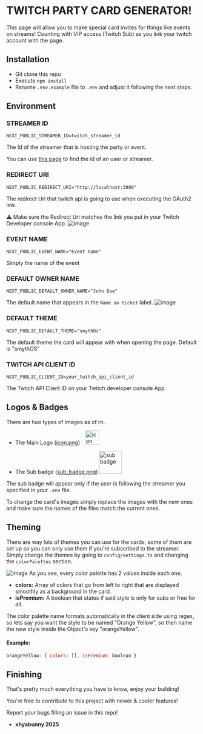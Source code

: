 # TWITCH PARTY CARD GENERATOR!
This page will allow you to make special card invites for things like events on streams!
Counting with VIP access (Twitch Sub) as you link your twitch account with the page.

## Installation
- Git clone this repo
- Execute `npm install`
- Rename `.env.example` file to `.env` and adjust it following the next steps.

## Environment
### STREAMER ID
```
NEXT_PUBLIC_STREAMER_ID=twitch_streamer_id
```
The Id of the streamer that is hosting the party or event.

You can use [this page](https://www.streamweasels.com/tools/convert-twitch-username-to-user-id/) to find the id of an user or streamer.
### REDIRECT URI
```
NEXT_PUBLIC_REDIRECT_URI="http://localhost:3000"
```
The redirect Uri that twitch api is going to use when executing the OAuth2 link.

⚠ Make sure the Redirect Uri matches the link you put in your Twitch Developer console App.
![image](https://github.com/user-attachments/assets/20c2bfc6-8b39-4749-bdc9-c2c8411ef820)

### EVENT NAME
```
NEXT_PUBLIC_EVENT_NAME="Event name"
```
Simply the name of the event

### DEFAULT OWNER NAME
```
NEXT_PUBLIC_DEFAULT_OWNER_NAME="John Doe"
```
The default name that appears in the `Name on ticket` label.
![image](https://github.com/user-attachments/assets/e9636724-6722-46e8-89c2-b962f48bf424)

### DEFAULT THEME
```
NEXT_PUBLIC_DEFAULT_THEME="smythOs"
```
The default theme the card will appear with when opening the page.
Default is "smythOS"

### TWITCH API CLIENT ID
```
NEXT_PUBLIC_CLIENT_ID=your_twitch_api_client_id
```
The Twitch API Client ID on your Twitch developer console App.

## Logos & Badges
There are two types of images as of rn.
- The Main Logo ([icon.png](https://github.com/user-attachments/assets/df991703-08f9-4a40-968f-821c4156cbd9)) <img src="https://github.com/user-attachments/assets/df991703-08f9-4a40-968f-821c4156cbd9" alt="icon" style="width: 37px; height: auto;">

- The Sub badge ([sub_badge.png](https://github.com/user-attachments/assets/50227021-b10b-4f7c-8565-6a20c54e6d8f)) <img src="https://github.com/user-attachments/assets/50227021-b10b-4f7c-8565-6a20c54e6d8f" alt="sub badge" style="width: 60px; height: auto;">

The sub badge will appear only if the user is following the streamer you specified in your `.env` file.

To change the card's images simply replace the images with the new ones and make sure the names of the files match the current ones.

## Theming
There are way lots of themes you can use for the cards, some of them are set up so you can only use them if you're subscribed to the streamer.
Simply change the themes by going to `config/settings.ts` and changing the `colorPalettes` section.

![image](https://github.com/user-attachments/assets/6fe12137-2df0-45ca-96a3-539a09a01d57)
As you see, every color palette has 2 values inside each one.
- **colors:** Array of colors that go from left to right that are displayed smoothly as a background in the card.
- **isPremium:** A boolean that states if said style is only for subs or free for all.

The color palette name formats automatically in the client side using regex, so lets say you want the style to be named "Orange Yellow", so then name the new style inside the Object's key "orangeYellow".

#### Example:
```js
orangeYellow: { colors: [], isPremium: boolean }
```

## Finishing
That's pretty much everything you have to know, enjoy your building!

You're free to contribute to this project with newer & cooler features!

Report your bugs filling an issue in this repo!

- **xhyabunny 2025**
